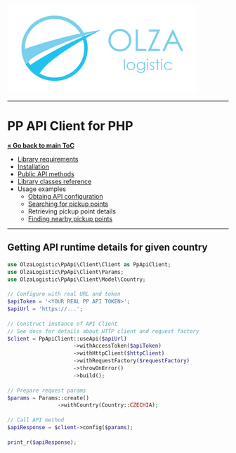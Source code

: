 ![Olza Logistic Logo](../olza-logo-small.png)

---

# PP API Client for PHP

**[« Go back to main ToC](../README.md)**

* [Library requirements](../requirements.md)
* [Installation](../installation.md)
* [Public API methods](../api.md)
* [Library classes reference](../classes.md)
* Usage examples
  * [Obtaing API configuration](config.md)
  * [Searching for pickup points](find.md)
  * Retrieving pickup point details
  * [Finding nearby pickup points](nearby.md)

---

## Getting API runtime details for given country

```php
use OlzaLogistic\PpApi\Client\Client as PpApiClient;
use OlzaLogistic\PpApi\Client\Params;
use OlzaLogistic\PpApi\Client\Model\Country;

// Configure with real URL and token
$apiToken = '<YOUR REAL PP API TOKEN>';
$apiUrl = 'https://...';

// Construct instance of API Client
// See docs for details about HTTP client and request factory
$client = PpApiClient::useApi($apiUrl)
                     ->withAccessToken($apiToken)
                     ->withHttpClient($httpClient)
                     ->withRequestFactory($requestFactory)
                     ->throwOnError()
                     ->build();

// Prepare request params
$params = Params::create()
                ->withCountry(Country::CZECHIA);

// Call API method
$apiResponse = $client->config($params);

print_r($apiResponse);
```

